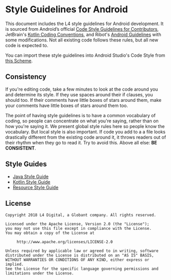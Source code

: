 # Style Guidelines for Android
This document includes the L4 style guidelines for Android development. It is sourced from Android’s official [Code Style Guidelines for Contributors](https://source.android.com/source/code-style.html), JetBrain's [Kotlin Coding Conventions](http://kotlinlang.org/docs/reference/coding-conventions.html), and Ribot's [Android Guidelines](https://github.com/ribot/android-guidelines/blob/master/project_and_code_guidelines.md) with some modifications. Not all existing code follows these rules, but all new code is expected to. 

You can import these style guidelines into Android Studio's Code Style from [this Scheme](L4-Android.xml).

## Consistency
If you're editing code, take a few minutes to look at the code around you and determine its style. If they use spaces around their if clauses, you should too. If their comments have little boxes of stars around them, make your comments have little boxes of stars around them too.

The point of having style guidelines is to have a common vocabulary of coding, so people can concentrate on what you're saying, rather than on how you're saying it. We present global style rules here so people know the vocabulary. But local style is also important. If code you add to a a file looks drastically different from the existing code around it, it throws readers out of their rhythm when they go to read it. Try to avoid this. Above all else: **BE CONSISTENT**. 

## Style Guides
* [Java Style Guide](JavaStyleGuide.md)
* [Kotlin Style Guide](KotlinStyleGuide.md)
* [Resource Style Guide](ResourceStyleGuide.md)

## License
    Copyright 2018 L4 Digital, a Globant company. All rights reserved.

    Licensed under the Apache License, Version 2.0 (the "License");
    you may not use this file except in compliance with the License.
    You may obtain a copy of the License at

         http://www.apache.org/licenses/LICENSE-2.0

    Unless required by applicable law or agreed to in writing, software
    distributed under the License is distributed on an "AS IS" BASIS,
    WITHOUT WARRANTIES OR CONDITIONS OF ANY KIND, either express or implied.
    See the License for the specific language governing permissions and
    limitations under the License.